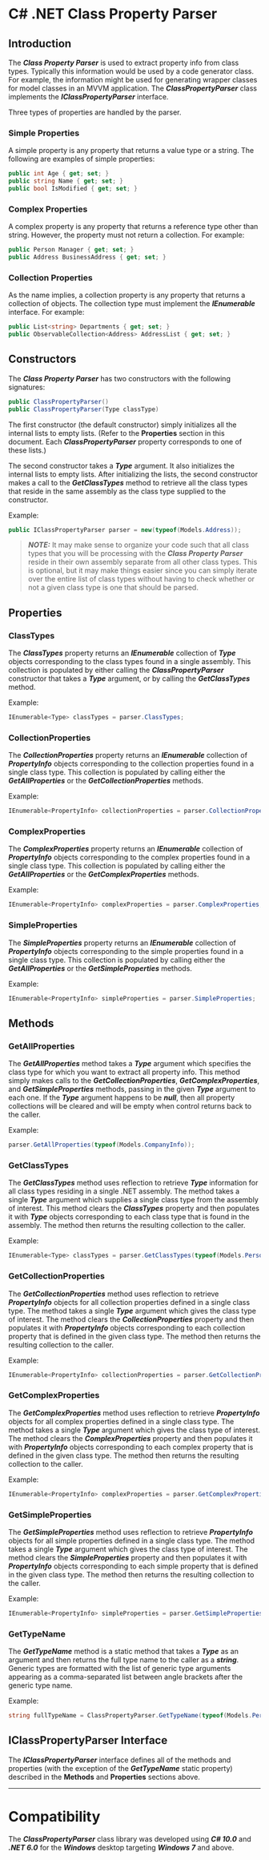 ﻿# C# .NET Class Property Parser
## Introduction
The ___Class Property Parser___ is used to extract property info from class types. Typically this information would be used by a code generator class. For
example, the information might be used for generating wrapper classes for model classes in an MVVM application. The ___ClassPropertyParser___ class
implements the ___IClassPropertyParser___ interface.

Three types of properties are handled by the parser.

### Simple Properties
A simple property is any property that returns a value type or a string. The following are examples of simple properties:

```csharp
public int Age { get; set; }
public string Name { get; set; }
public bool IsModified { get; set; }
```

### Complex Properties
A complex property is any property that returns a reference type other than string. However, the property must not return a collection. For example:

```csharp
public Person Manager { get; set; }
public Address BusinessAddress { get; set; }
```

### Collection Properties
As the name implies, a collection property is any property that returns a collection of objects. The collection type must implement 
the ___IEnumerable___ interface. For example:

```csharp
public List<string> Departments { get; set; }
public ObservableCollection<Address> AddressList { get; set; }
```

## Constructors
The ___Class Property Parser___ has two constructors with the following signatures:

```csharp
public ClassPropertyParser()
public ClassPropertyParser(Type classType)
```

The first constructor (the default constructor) simply initializes all the internal lists to empty lists. (Refer to the __Properties__ section in this
document. Each ___ClassPropertyParser___ property corresponds to one of these lists.)

The second constructor takes a ___Type___ argument. It also initializes the internal lists to empty lists. After initializing the lists, the second
constructor makes a call to the ___GetClassTypes___ method to retrieve all the class types that reside in the same assembly as the class type supplied
to the constructor.

Example:

```csharp
public IClassPropertyParser parser = new(typeof(Models.Address));
````

> ___NOTE:___ It may make sense to organize your code such that all class types that you will be processing with the ___Class Property Parser___ reside in
> their own assembly separate from all other class types. This is optional, but it may make things easier since you can simply iterate over the entire list
> of class types without having to check whether or not a given class type is one that should be parsed.

## Properties
### ClassTypes
The ___ClassTypes___ property returns an ___IEnumerable___ collection of ___Type___ objects corresponding to the class types found in a single assembly. This
collection is populated by either calling the ___ClassPropertyParser___ constructor that takes a ___Type___ argument, or by calling the
___GetClassTypes___ method.

Example:

```csharp
IEnumerable<Type> classTypes = parser.ClassTypes;
```

### CollectionProperties
The ___CollectionProperties___ property returns an ___IEnumerable___ collection of ___PropertyInfo___ objects corresponding to the collection properties
found in a single class type. This collection is populated by calling either the ___GetAllProperties___ or the ___GetCollectionProperties___ methods.

Example:

```csharp
IEnumerable<PropertyInfo> collectionProperties = parser.CollectionProperties;
```

### ComplexProperties
The ___ComplexProperties___ property returns an ___IEnumerable___ collection of ___PropertyInfo___ objects corresponding to the complex properties found in a
single class type. This collection is populated by calling either the ___GetAllProperties___ or the ___GetComplexProperties___ methods.

Example:

```csharp
IEnumerable<PropertyInfo> complexProperties = parser.ComplexProperties;
```

### SimpleProperties
The ___SimpleProperties___ property returns an ___IEnumerable___ collection of ___PropertyInfo___ objects corresponding to the simple properties found in a
single class type. This collection is populated by calling either the ___GetAllProperties___ or the ___GetSimpleProperties___ methods.

Example:

```csharp
IEnumerable<PropertyInfo> simpleProperties = parser.SimpleProperties;
```

## Methods
### GetAllProperties
The ___GetAllProperties___ method takes a ___Type___ argument which specifies the class type for which you want to extract all property info. This method
simply makes calls to the ___GetCollectionProperties___, ___GetComplexProperties___, and  ___GetSimpleProperties___ methods, passing in the given
___Type___ argument to each one. If the ___Type___ argument happens to be ___null___, then all property collections will be cleared and will be empty when
control returns back to the caller.

Example:

```csharp
parser.GetAllProperties(typeof(Models.CompanyInfo));
```

### GetClassTypes
The ___GetClassTypes___ method uses reflection to retrieve ___Type___ information for all class types residing in a single .NET assembly. The method takes
a single ___Type___ argument which supplies a single class type from the assembly of interest. This method clears the ___ClassTypes___ property and then
populates it with ___Type___ objects corresponding to each class type that is found in the assembly. The method then returns the resulting collection to
the caller.

Example:

```csharp
IEnumerable<Type> classTypes = parser.GetClassTypes(typeof(Models.Person));
```

### GetCollectionProperties
The ___GetCollectionProperties___ method uses reflection to retrieve ___PropertyInfo___ objects for all collection properties defined in a single class
type. The method takes a single ___Type___ argument which gives the class type of interest. The method clears the ___CollectionProperties___ property
and then populates it with ___PropertyInfo___ objects corresponding to each collection property that is defined in the given class type. The method
then returns the resulting collection to the caller.

Example:

```csharp
IEnumerable<PropertyInfo> collectionProperties = parser.GetCollectionProperties(typeof(Models.CompanyInfo));
```

### GetComplexProperties
The ___GetComplexProperties___ method uses reflection to retrieve ___PropertyInfo___ objects for all complex properties defined in a single class type. The
method takes a single ___Type___ argument which gives the class type of interest. The method clears the ___ComplexProperties___ property and then populates
it with ___PropertyInfo___ objects corresponding to each complex property that is defined in the given class type. The method then returns the resulting
collection to the caller.

Example:

```csharp
IEnumerable<PropertyInfo> complexProperties = parser.GetComplexProperties(typeof(Models.CompanyInfo));
```

### GetSimpleProperties
The ___GetSimpleProperties___ method uses reflection to retrieve ___PropertyInfo___ objects for all simple properties defined in a single class type. The
method takes a single ___Type___ argument which gives the class type of interest. The method clears the ___SimpleProperties___ property and then populates
it with ___PropertyInfo___ objects corresponding to each simple property that is defined in the given class type. The method then returns the resulting
collection to the caller.

Example:

```csharp
IEnumerable<PropertyInfo> simpleProperties = parser.GetSimpleProperties(typeof(Models.CompanyInfo));
```

### GetTypeName
The ___GetTypeName___ method is a static method that takes a ___Type___ as an argument and then returns the full type name to the caller as a ___string___.
Generic types are formatted with the list of generic type arguments appearing as a comma-separated list between angle brackets after the generic type name.

Example:

```csharp
string fullTypeName = ClassPropertyParser.GetTypeName(typeof(Models.Person));
```

## IClassPropertyParser Interface
The ___IClassPropertyParser___ interface defines all of the methods and properties (with the exception of the ___GetTypeName___ static property)
described in the __Methods__ and __Properties__ sections above.

---
# Compatibility
The ___ClassPropertyParser___ class library was developed using ___C# 10.0___ and ___.NET 6.0___ for the ___Windows___ desktop targeting
___Windows 7___ and above.